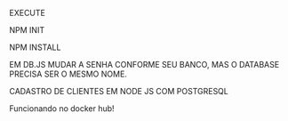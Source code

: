 EXECUTE 

NPM INIT

NPM INSTALL

EM DB.JS MUDAR A SENHA CONFORME SEU BANCO, MAS O DATABASE PRECISA SER O MESMO NOME.

CADASTRO DE CLIENTES EM NODE JS COM POSTGRESQL

Funcionando no docker hub!